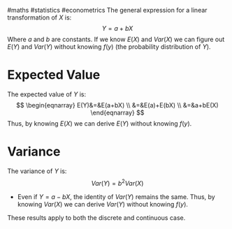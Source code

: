 #maths #statistics #econometrics
The general expression for a linear transformation of $X$ is:
$$
Y=a+bX
$$
Where $a$ and $b$ are constants.
If we know $E(X)$ and $Var(X)$ we can figure out $E(Y)$ and $Var(Y)$ without knowing $f(y)$ (the probability distribution of $Y$).

# Expected Value
The expected value of $Y$ is:
$$
\begin{eqnarray}
E(Y)&=&E(a+bX) \\
&=&E(a)+E(bX) \\
&=&a+bE(X)
\end{eqnarray}
$$
Thus, by knowing $E(X)$ we can derive $E(Y)$ without knowing $f(y)$.
# Variance
The variance of $Y$ is:
$$
Var(Y)=b^2Var(X)
$$
- Even if $Y=a-bX$, the identity of $Var(Y)$ remains the same.
Thus, by knowing $Var(X)$ we can derive $Var(Y)$ without knowing $f(y)$.

These results apply to both the discrete and continuous case.